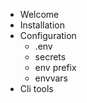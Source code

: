 - Welcome
- Installation
- Configuration
    - .env
    - secrets
    - env prefix
    - envvars
- Cli tools
